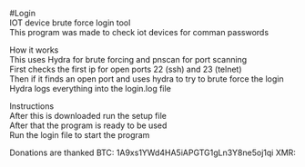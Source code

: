 #Login                           
IOT device brute force login tool          
This program was made to check iot devices for comman passwords

How it works    
This uses Hydra for brute forcing and pnscan for port scanning        
First checks the first ip for open ports 22 (ssh) and 23 (telnet)      
Then if it finds an open port and uses hydra to try to brute force the login        
Hydra logs everything into the login.log file         

Instructions         
After this is downloaded run the setup file        
After that the program is ready to be used       
Run the login file to start the program      

Donations are thanked
BTC: 1A9xs1YWd4HA5iAPGTG1gLn3Y8ne5oj1qi
XMR: 

